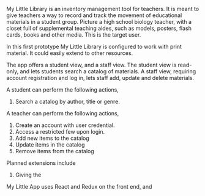 My Little Library is an inventory management tool for teachers. It is meant to give teachers a way to record and track the movement of educational materials in a student group. Picture a high school biology teacher, with a closet full of supplemental teaching aides, such as models, posters, flash cards, books and other media. This is the target user.

 In this first prototype My Little Library is configured to work with print material. It could easily extend to other resources.

 The app offers a student view, and a staff view. The student view is read-only, and lets students search a catalog of materials. A staff view, requiring account registration and log in, lets staff add, update and delete materials.

 A student can perform the following actions,
 1. Search a catalog by author, title or genre.

 A teacher can perform the following actions,
1. Create an account with user credential.
2. Access a restricted few upon login.
3. Add new items to the catalog
4. Update items in the catalog
5. Remove items from the catalog



 Planned extensions include
 1. Giving the

 My Little App uses React and Redux on the front end, and 
